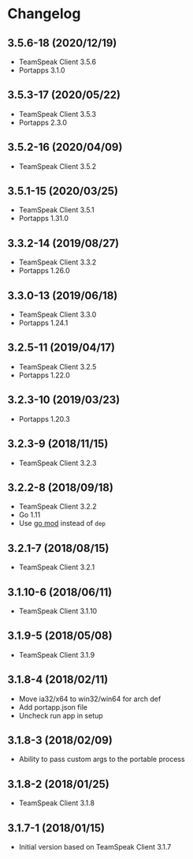 # Changelog

## 3.5.6-18 (2020/12/19)

* TeamSpeak Client 3.5.6
* Portapps 3.1.0

## 3.5.3-17 (2020/05/22)

* TeamSpeak Client 3.5.3
* Portapps 2.3.0

## 3.5.2-16 (2020/04/09)

* TeamSpeak Client 3.5.2

## 3.5.1-15 (2020/03/25)

* TeamSpeak Client 3.5.1
* Portapps 1.31.0

## 3.3.2-14 (2019/08/27)

* TeamSpeak Client 3.3.2
* Portapps 1.26.0

## 3.3.0-13 (2019/06/18)

* TeamSpeak Client 3.3.0
* Portapps 1.24.1

## 3.2.5-11 (2019/04/17)

* TeamSpeak Client 3.2.5
* Portapps 1.22.0

## 3.2.3-10 (2019/03/23)

* Portapps 1.20.3

## 3.2.3-9 (2018/11/15)

* TeamSpeak Client 3.2.3

## 3.2.2-8 (2018/09/18)

* TeamSpeak Client 3.2.2
* Go 1.11
* Use [go mod](https://golang.org/cmd/go/#hdr-Module_maintenance) instead of `dep`

## 3.2.1-7 (2018/08/15)

* TeamSpeak Client 3.2.1

## 3.1.10-6 (2018/06/11)

* TeamSpeak Client 3.1.10

## 3.1.9-5 (2018/05/08)

* TeamSpeak Client 3.1.9

## 3.1.8-4 (2018/02/11)

* Move ia32/x64 to win32/win64 for arch def
* Add portapp.json file
* Uncheck run app in setup

## 3.1.8-3 (2018/02/09)

* Ability to pass custom args to the portable process

## 3.1.8-2 (2018/01/25)

* TeamSpeak Client 3.1.8

## 3.1.7-1 (2018/01/15)

* Initial version based on TeamSpeak Client 3.1.7
